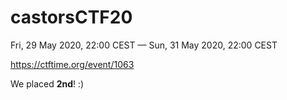 # castorsCTF20

Fri, 29 May 2020, 22:00 CEST — Sun, 31 May 2020, 22:00 CEST

https://ctftime.org/event/1063

We placed **2nd**! :)
